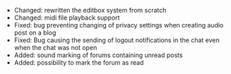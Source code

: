 - Changed: rewritten the editbox system from scratch
- Changed: midi file playback support
- Fixed: bug preventing changing of privacy settings when creating audio post on a blog
- Fixed: Bug causing the sending of logout notifications in the chat even when the chat was not open
- Added: sound marking of forums containing unread posts
- Added: possibility to mark the forum as read